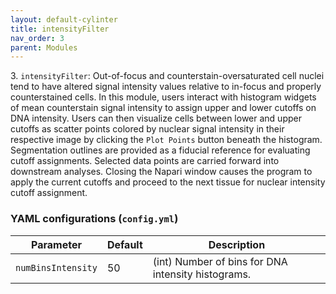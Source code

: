 ```yaml
---
layout: default-cylinter
title: intensityFilter
nav_order: 3
parent: Modules
---
```


3\. `intensityFilter`: Out-of-focus and counterstain-oversaturated cell nuclei tend to have altered signal intensity values relative to in-focus and properly counterstained cells. In this module, users interact with histogram widgets of mean counterstain signal intensity to assign upper and lower cutoffs on DNA intensity. Users can then visualize cells between lower and upper cutoffs as scatter points colored by nuclear signal intensity in their respective image by clicking the `Plot Points` button beneath the histogram. Segmentation outlines are provided as a fiducial reference for evaluating cutoff assignments. Selected data points are carried forward into downstream analyses. Closing the Napari window causes the program to apply the current cutoffs and proceed to the next tissue for nuclear intensity cutoff assignment.

### YAML configurations (`config.yml`)

| Parameter | Default | Description |
| --- | --- | --- |
| `numBinsIntensity` | 50 | (int) Number of bins for DNA intensity histograms. |
